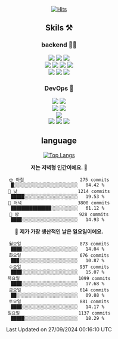 <div align="center">

[![Hits](https://hits.seeyoufarm.com/api/count/incr/badge.svg?url=https%3A%2F%2Fgithub.com%2Fzxcv9203%2Fhit-counter&count_bg=%23FF7272&title_bg=%23324C2E&icon=codeigniter.svg&icon_color=%23DD5B5B&title=%EB%B0%A9%EB%AC%B8%EC%9E%90&edge_flat=false)](https://hits.seeyoufarm.com)
  
## Skils ⚒️

### backend 🧑‍💻
  
<img src="https://img.shields.io/badge/Java-FF6600?style=flat-square&logo=buymeacoffee&logoColor=white"/>
<img src="https://img.shields.io/badge/Go-0099FF?style=flat-square&logo=go&logoColor=white"/>
<img src="https://img.shields.io/badge/Kotlin-7F52FF?style=flat-square&logo=kotlin&logoColor=white"/>
  
  
<br />
  
<img src="https://img.shields.io/badge/Spring-339933?style=flat-square&logo=Spring&logoColor=white"/>
<img src="https://img.shields.io/badge/Spring Boot-339933?style=flat-square&logo=Spring Boot&logoColor=white"/>
<img src="https://img.shields.io/badge/Spring Security-339933?style=flat-square&logo=Spring Security&logoColor=white"/>
  
<img src="https://img.shields.io/badge/Spring Data JPA-339933?style=flat-square&logo=Hibernate&logoColor=white"/>

<br />
  
  <img src="https://img.shields.io/badge/mysql-0099FF?style=flat-square&logo=mysql&logoColor=white"/>
  <img src="https://img.shields.io/badge/mariadb-0099FF?style=flat-square&logo=mariadb&logoColor=white"/>
  <img src="https://img.shields.io/badge/mongoDB-47A248?style=flat-square&logo=mongodb&logoColor=white"/>
  
  
### DevOps 🚀
  
  <img src="https://img.shields.io/badge/docker-2496ED?style=flat-square&logo=docker&logoColor=white"/>
  <img src="https://img.shields.io/badge/kubernetes-326CE5?style=flat-square&logo=kubernetes&logoColor=white"/>
  
  <br />
  
  <img src="https://img.shields.io/badge/Github Actions-2088FF?style=flat-square&logo=githubactions&logoColor=white"/>
  <img src="https://img.shields.io/badge/Jenkins-D24939?style=flat-square&logo=jenkins&logoColor=white"/>
  
  
  <br />
  <img src="https://img.shields.io/badge/terraform-7B42BC?style=flat-square&logo=terraform&logoColor=white"/>
  
  <br />
  <img src="https://img.shields.io/badge/Amazon AWS-232F3E?style=flat-square&logo=Amazon AWS&logoColor=white"/>

  <img src="https://img.shields.io/badge/GCP-4285F4?style=flat-square&logo=googlecloud&logoColor=white"/>
  <img src="https://img.shields.io/badge/NCP-03C75A?style=flat-square&logo=naver&logoColor=white"/>
  
  
## language

[![Top Langs](https://github-readme-stats.vercel.app/api/top-langs/?username=zxcv9203&hide=html&exclude_repo=zxcv9203.github.io,golB&theme=grate-gatsby)](https://github.com/zxcv9203/github-readme-stats)
  
<!--START_SECTION:waka-->
**저는 저녁형 인간이에요. 🦉** 

```text
🌞 아침                     275 commits         █░░░░░░░░░░░░░░░░░░░░░░░░   04.42 % 
🌆 낮　                     1214 commits        █████░░░░░░░░░░░░░░░░░░░░   19.53 % 
🌃 저녁                     3800 commits        ███████████████░░░░░░░░░░   61.12 % 
🌙 밤　                     928 commits         ████░░░░░░░░░░░░░░░░░░░░░   14.93 % 
```
📅 **제가 가장 생산적인 날은 일요일이에요.** 

```text
월요일                      873 commits         ████░░░░░░░░░░░░░░░░░░░░░   14.04 % 
화요일                      676 commits         ███░░░░░░░░░░░░░░░░░░░░░░   10.87 % 
수요일                      937 commits         ████░░░░░░░░░░░░░░░░░░░░░   15.07 % 
목요일                      1099 commits        ████░░░░░░░░░░░░░░░░░░░░░   17.68 % 
금요일                      614 commits         ██░░░░░░░░░░░░░░░░░░░░░░░   09.88 % 
토요일                      881 commits         ████░░░░░░░░░░░░░░░░░░░░░   14.17 % 
일요일                      1137 commits        █████░░░░░░░░░░░░░░░░░░░░   18.29 % 
```



 Last Updated on 27/09/2024 00:16:10 UTC
<!--END_SECTION:waka-->
  
</div>

